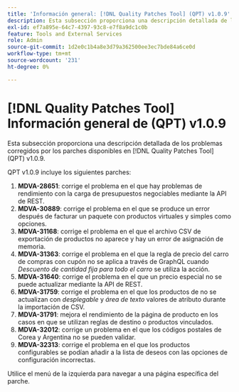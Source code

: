 ```yaml
---
title: 'Información general: [!DNL Quality Patches Tool] (QPT) v1.0.9'
description: Esta subsección proporciona una descripción detallada de los problemas corregidos por los parches disponibles en [!DNL Quality Patches Tool] (QPT) v1.0.9.
exl-id: ef7a895e-64c7-4397-93c8-e7f8a9dc1c0b
feature: Tools and External Services
role: Admin
source-git-commit: 1d2e0c1b4a8e3d79a362500ee3ec7bde84a6ce0d
workflow-type: tm+mt
source-wordcount: '231'
ht-degree: 0%

---
```


# [!DNL Quality Patches Tool] Información general de (QPT) v1.0.9

Esta subsección proporciona una descripción detallada de los problemas corregidos por los parches disponibles en [!DNL Quality Patches Tool] (QPT) v1.0.9.

QPT v1.0.9 incluye los siguientes parches:

1. **MDVA-28651**: corrige el problema en el que hay problemas de rendimiento con la carga de presupuestos negociables mediante la API de REST.
1. **MDVA-30889**: corrige el problema en el que se produce un error después de facturar un paquete con productos virtuales y simples como opciones.
1. **MDVA-31168**: corrige el problema en el que el archivo CSV de exportación de productos no aparece y hay un error de asignación de memoria.
1. **MDVA-31363**: corrige el problema en el que la regla de precio del carro de compras con cupón no se aplica a través de GraphQL cuando *Descuento de cantidad fija para todo el carro* se utiliza la acción.
1. **MDVA-31640**: corrige el problema en el que un precio especial no se puede actualizar mediante la API de REST.
1. **MDVA-31759**: corrige el problema en el que los productos de no se actualizan con *desplegable* y *área de texto* valores de atributo durante la importación de CSV.
1. **MDVA-31791**: mejora el rendimiento de la página de producto en los casos en que se utilizan reglas de destino o productos vinculados.
1. **MDVA-32012**: corrige un problema en el que los códigos postales de Corea y Argentina no se pueden validar.
1. **MDVA-32313**: corrige el problema en el que los productos configurables se podían añadir a la lista de deseos con las opciones de configuración incorrectas.

Utilice el menú de la izquierda para navegar a una página específica del parche.
